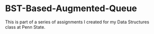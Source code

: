 # BST-Based-Augmented-Queue

This is part of a series of assignments I created for my Data Structures class at Penn State.

